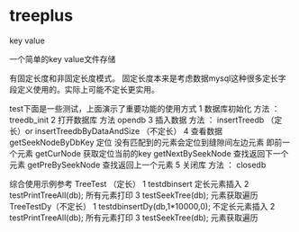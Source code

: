 # treeplus
key value

一个简单的key value文件存储

有固定长度和非固定长度模式。
固定长度本来是考虑数据mysql这种很多定长字段定义使用的。实际上可能不定长更实用。


test下面是一些测试，上面演示了重要功能的使用方式
1 数据库初始化
 方法 ： treedb_init
2 打开数据库
 方法 opendb
3 插入数据 
方法 ： insertTreedb （定长）or insertTreedbByDataAndSize （不定长）
4 查看数据
  getSeekNodeByDbKey 定位 没有匹配到的元素会定位到缝隙间左边元素 即前一个元素
  getCurNode 获取定位当前的key
  getNextBySeekNode 查找返回下一个元素
  getPreBySeekNode 查找返回上一个元素
5 关闭库
方法 ： closedb

综合使用示例参考
 TreeTest （定长）
    1 testdbinsert 定长元素插入
    2 testPrintTreeAll(db); 所有元素打印
    3 testSeekTree(db); 元素获取遍历
 TreeTestDy（不定长）
    1 testdbinsertDy(db,1*10000,0); 不定长元素插入
    2 testPrintTreeAll(db); 所有元素打印
    3 testSeekTree(db); 元素获取遍历

